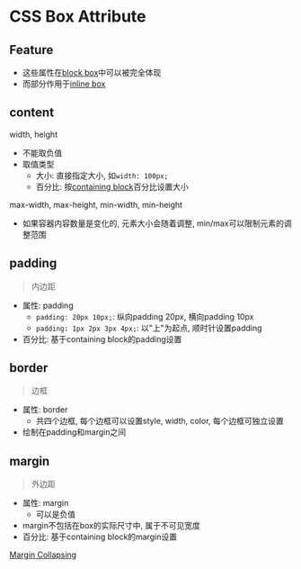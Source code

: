 # CSS Box Attribute

## Feature

- 这些属性在[block box](css-box-model-sorted.md#block-box)中可以被完全体现
- 而部分作用于[inline box](css-box-model-sorted.md)

## content

width, height

- 不能取负值
- 取值类型
  - 大小: 直接指定大小, 如`width: 100px;`
  - 百分比: 按[containing block](css-containing-block.md)百分比设置大小

max-width, max-height, min-width, min-height

- 如果容器内容数量是变化的, 元素大小会随着调整, min/max可以限制元素的调整范围

## padding

> 内边距

- 属性: padding
  - `padding: 20px 10px;`: 纵向padding 20px, 横向padding 10px
  - `padding: 1px 2px 3px 4px;`: 以"上"为起点, 顺时针设置padding
- 百分比: 基于containing block的padding设置

## border

> 边框

- 属性: border
  - 共四个边框, 每个边框可以设置style, width, color, 每个边框可独立设置
- 绘制在padding和margin之间

## margin

> 外边距

- 属性: margin
  - 可以是负值
- margin不包括在box的实际尺寸中, 属于不可见宽度
- 百分比: 基于containing block的margin设置

[Margin Collapsing](css-mastering-margin-collapsing.md)
